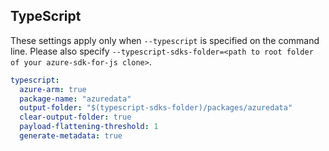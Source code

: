 ## TypeScript

These settings apply only when `--typescript` is specified on the command line.
Please also specify `--typescript-sdks-folder=<path to root folder of your azure-sdk-for-js clone>`.

```yaml $(typescript)
typescript:
  azure-arm: true
  package-name: "azuredata"
  output-folder: "$(typescript-sdks-folder)/packages/azuredata"
  clear-output-folder: true
  payload-flattening-threshold: 1
  generate-metadata: true
```
